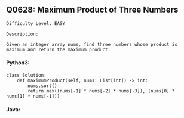 ## Q0628: Maximum Product of Three Numbers

```
Difficulty Level: EASY
```

```
Description:

Given an integer array nums, find three numbers whose product is maximum and return the maximum product.
```

#### Python3:

```
class Solution:
    def maximumProduct(self, nums: List[int]) -> int:
        nums.sort()
        return max((nums[-1] * nums[-2] * nums[-3]), (nums[0] * nums[1] * nums[-1]))
```

#### Java:

```

```